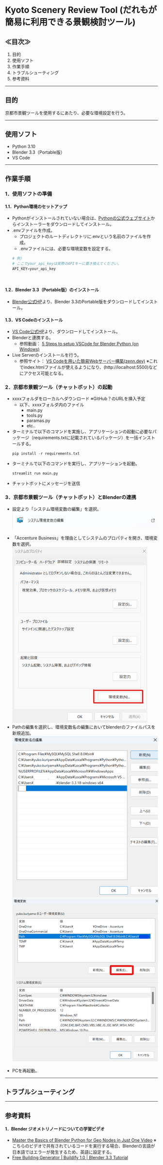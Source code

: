 # Kyoto Scenery Review Tool (だれもが簡易に利用できる景観検討ツール)

## ≪目次≫
1. 目的
1. 使用ソフト
1. 作業手順
1. トラブルシューティング
1. 参考資料

---
##  目的
京都市景観ツールを使用するにあたり、必要な環境設定を行う。


---
##  使用ソフト
* Python 3.10
* Blender 3.3（Portable版）
* VS Code

---
##  作業手順
### 1．使用ソフトの準備
####    1.1．Python環境のセットアップ
-   Pythonがインストールされていない場合は、[Pythonの公式ウェブサイト](https://www.python.org/downloads/)からインストーラーをダウンロードしてインストール。
-   .envファイルを作成。
    -   プロジェクトのルートディレクトリに.envという名前のファイルを作成。
    -   .envファイルには、必要な環境変数を設定する。
    ```python
    # 例）
    # ここでyour_api_keyは実際のAPIキーに置き換えてください。
    API_KEY=your_api_key
    ```
&nbsp;

####    1.2．Blender 3.3（Portable版）のインストール
-   [Blender公式HP](https://www.blender.org/download/lts/3-3/)より、Blender 3.3のPortable版をダウンロードしてインストール。
&nbsp;

####    1.3．VS Codeのインストール
-   [VS Code公式HP](https://code.visualstudio.com/)より、ダウンロードしてインストール。
-   Blenderと連携する。
    -   参照動画： [5 Steps to setup VSCode for Blender Python (on Windows)](https://www.youtube.com/watch?v=YUytEtaVrrc)
-   Live Serverのインストールを行う。
    -   参照サイト： [VS Codeを用いた簡易Webサーバー構築(zenn.dev)](https://zenn.dev/tasiten/articles/3b92505d764e42)
    ※これでindex.htmlファイルが使えるようになり、(http://localhost:5500)などにアクセス可能となる。
&nbsp;

### 2．京都市景観ツール（チャットボット）の起動
-   xxxxフォルダをローカルへダウンロード 
  ※GitHub？のURLを挿入予定
    - 以下、xxxxフォルダ内のファイル
      -   main.py
      -   tools.py
      -   paramas.py
      -   etc..
-   ターミナルで以下のコマンドを実施し、アプリケーションの起動に必要なパッケージ（requirements.txtに記載されているパッケージ）を一括インストールする。
    ```python
    pip install -r requirements.txt
    ```
-   ターミナルで以下のコマンドを実行し、アプリケーションを起動。
    ```python
    streamlit run main.py
    ```
-   チャットボットにメッセージを送信
&nbsp;

### 3．京都市景観ツール（チャットボット）とBlenderの連携
-   設定より「システム環境変数の編集」を選択。
    ![alt text](./image/image-1.png)
    &nbsp;
- 「Accenture Business」を理由としてシステムのプロパティを開き、環境変数を選択。
    ![alt text](./image/image-2.png)
    &nbsp;
-   Pathの編集を選択し、環境変数名の編集においてblenderのファイルパスを新規追加。
    ![alt text](./image/image-3.png)
    ![alt text](./image/image-4.png)
    &nbsp;
-   PCを再起動。


---
##  トラブルシューティング


---
##  参考資料
#### 1．Blender ジオメトリノードについての学習ビデオ
- [Master the Basics of Blender Python for Geo Nodes in Just One Video](https://www.youtube.com/watch?v=Is8Qu7onvzM&ab_channel=CGPython)
  ※こちらのビデオで共有されているコードを実行する場合、Blenderの言語が日本語ではエラーが発生するため、英語に設定する。
- [Free Building Generator | Buildify 1.0 | Blender 3.3 Tutorial](https://www.youtube.com/watch?v=FqmZQPGf91A&ab_channel=MKGraphics)
